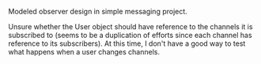 Modeled observer design in simple messaging project. 

Unsure whether the User object should have reference to the channels it is subscribed to (seems to be a duplication of
efforts since each channel has reference to its subscribers). At this time, I don't have a good way to test what happens
when a user changes channels.
